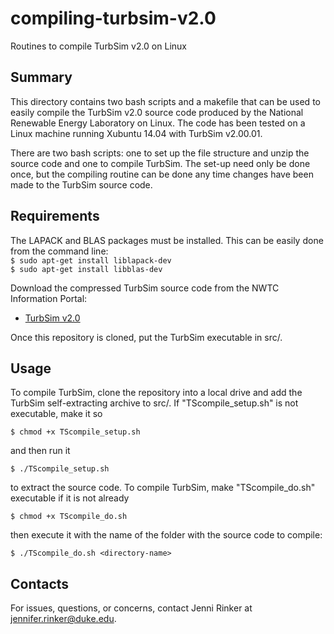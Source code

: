 # compiling-turbsim-v2.0
Routines to compile TurbSim v2.0 on Linux

Summary
-------
This directory contains two bash scripts and a makefile that can be 
used to easily compile the TurbSim v2.0 source code produced by the 
National Renewable Energy Laboratory on Linux. The code has been 
tested on a Linux machine running Xubuntu 14.04 with TurbSim v2.00.01.  

There are two bash scripts: one to set up the file structure and unzip
the source code and one to compile TurbSim. The set-up need only be
done once, but the compiling routine can be done any time changes have
been made to the TurbSim source code.

Requirements
------------
The LAPACK and BLAS packages must be installed. This can be easily done
from the command line:  
`$ sudo apt-get install liblapack-dev`  
`$ sudo apt-get install libblas-dev`  

Download the compressed TurbSim source code from the NWTC Information
Portal:
 - [TurbSim v2.0](https://nwtc.nrel.gov/Alphas)  

Once this repository is cloned, put the TurbSim executable in src/.

Usage
-----
To compile TurbSim, clone the repository into a local drive and add the
TurbSim self-extracting archive to src/. If "TScompile_setup.sh" is not
executable, make it so

`$ chmod +x TScompile_setup.sh`

and then run it

`$ ./TScompile_setup.sh`

to extract the source code. To compile TurbSim, make "TScompile_do.sh"
executable if it is not already

`$ chmod +x TScompile_do.sh`

then execute it with the name of the folder with the source code to
compile:  

`$ ./TScompile_do.sh <directory-name>`



Contacts
--------
For issues, questions, or concerns, contact Jenni Rinker at
jennifer.rinker@duke.edu.
